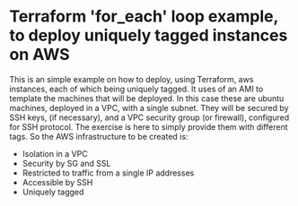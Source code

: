 # Terraform 'for_each' loop example, to deploy uniquely tagged instances on AWS #

This is an simple example on how to deploy, using Terraform, aws instances, each of which being uniquely tagged. It uses of an AMI to template the machines that will be deployed. In this case these are ubuntu machines, deployed in a VPC, with a single subnet. They will be secured  by SSH keys, (if necessary), and a VPC security group (or firewall), configured for SSH protocol. The exercise is here to simply provide them with different tags. So the AWS infrastructure to be created is:

* Isolation in a VPC
* Security by SG and SSL
* Restricted to traffic from a single IP addresses
* Accessible by SSH
* Uniquely tagged

